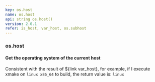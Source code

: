 ```yaml
---
key: os.host
name: os.host
api: string os.host()
version: 2.0.1
refer: is_host, var_host, os.subhost
---
```


### os.host

#### Get the operating system of the current host

Consistent with the result of ${link var_host}, for example, if I execute xmake on `linux x86_64` to build, the return value is: `linux`
